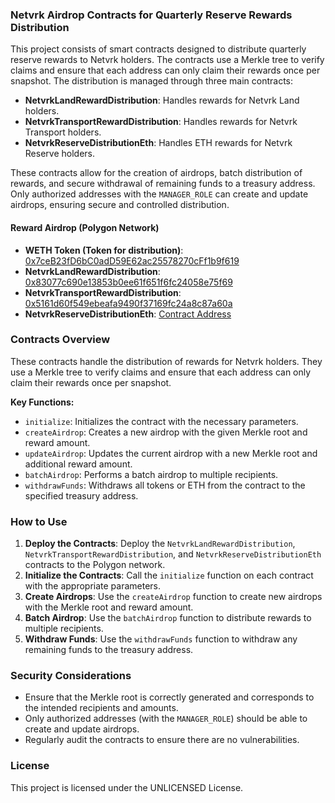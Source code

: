 ### Netvrk Airdrop Contracts for Quarterly Reserve Rewards Distribution

This project consists of smart contracts designed to distribute quarterly reserve rewards to Netvrk holders. The contracts use a Merkle tree to verify claims and ensure that each address can only claim their rewards once per snapshot. The distribution is managed through three main contracts:

- **NetvrkLandRewardDistribution**: Handles rewards for Netvrk Land holders.
- **NetvrkTransportRewardDistribution**: Handles rewards for Netvrk Transport holders.
- **NetvrkReserveDistributionEth**: Handles ETH rewards for Netvrk Reserve holders.

These contracts allow for the creation of airdrops, batch distribution of rewards, and secure withdrawal of remaining funds to a treasury address. Only authorized addresses with the `MANAGER_ROLE` can create and update airdrops, ensuring secure and controlled distribution.

#### Reward Airdrop (Polygon Network)

- **WETH Token (Token for distribution)**: [0x7ceB23fD6bC0adD59E62ac25578270cFf1b9f619](https://polygonscan.com/address/0x7ceB23fD6bC0adD59E62ac25578270cFf1b9f619)
- **NetvrkLandRewardDistribution**: [0x83077c690e13853b0ee61f651f6fc24058e75f69](https://polygonscan.com/address/0x83077c690e13853b0ee61f651f6fc24058e75f69)
- **NetvrkTransportRewardDistribution**: [0x5161d60f549ebeafa9490f37169fc24a8c87a60a](https://polygonscan.com/address/0x5161d60f549ebeafa9490f37169fc24a8c87a60a)
- **NetvrkReserveDistributionEth**: [Contract Address](https://polygonscan.com/address/ContractAddress)

### Contracts Overview

These contracts handle the distribution of rewards for Netvrk holders. They use a Merkle tree to verify claims and ensure that each address can only claim their rewards once per snapshot.

**Key Functions:**

- `initialize`: Initializes the contract with the necessary parameters.
- `createAirdrop`: Creates a new airdrop with the given Merkle root and reward amount.
- `updateAirdrop`: Updates the current airdrop with a new Merkle root and additional reward amount.
- `batchAirdrop`: Performs a batch airdrop to multiple recipients.
- `withdrawFunds`: Withdraws all tokens or ETH from the contract to the specified treasury address.

### How to Use

1. **Deploy the Contracts**: Deploy the `NetvrkLandRewardDistribution`, `NetvrkTransportRewardDistribution`, and `NetvrkReserveDistributionEth` contracts to the Polygon network.
2. **Initialize the Contracts**: Call the `initialize` function on each contract with the appropriate parameters.
3. **Create Airdrops**: Use the `createAirdrop` function to create new airdrops with the Merkle root and reward amount.
4. **Batch Airdrop**: Use the `batchAirdrop` function to distribute rewards to multiple recipients.
5. **Withdraw Funds**: Use the `withdrawFunds` function to withdraw any remaining funds to the treasury address.

### Security Considerations

- Ensure that the Merkle root is correctly generated and corresponds to the intended recipients and amounts.
- Only authorized addresses (with the `MANAGER_ROLE`) should be able to create and update airdrops.
- Regularly audit the contracts to ensure there are no vulnerabilities.

### License

This project is licensed under the UNLICENSED License.
